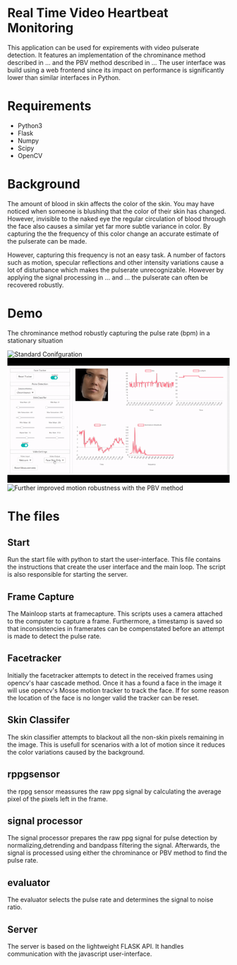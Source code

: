 # Real Time Video Heartbeat Monitoring

This application can be used for expirements with video pulserate detection. It features an implementation of the chrominance method described in ... and the PBV method described in ...
The user interface was build using a web frontend since its impact on performance is significantly lower than similar interfaces in Python.


# Requirements

* Python3
* Flask
* Numpy
* Scipy
* OpenCV

# Background

The amount of blood in skin affects the color of the skin. You may have noticed when someone is blushing that the color of their skin has changed. However, invisible to the naked eye the regular circulation of blood through the face also causes a similar yet far more subtle variance in color. By capturing the the frequency of this color change an accurate estimate of the pulserate can be made. 

However, capturing this frequency is not an easy task. A number of factors such as motion, specular reflections and other intensity variations cause a lot of disturbance which makes the pulserate unrecognizable. However by applying the signal processing in  ... and ... the pulserate can often be recovered robustly.

# Demo

The chrominance method robustly capturing the pulse rate (bpm) in a stationary situation 

![Standard Conifguration](default.gif)
![Improved motion robustness with an interactive color-based skin classifier](skinClassified.gif)
![Further improved motion robustness with the PBV method](PBV.gif)


# The files

## Start

Run the start file with python to start the user-interface. This file contains the instructions that create the user interface and the main loop. The script is also responsible for starting the server. 

## Frame Capture 

The Mainloop starts at framecapture. This scripts uses a camera attached to the computer to capture a frame. Furthermore, a timestamp is saved so that inconsistencies in framerates can be compenstated before an attempt is made to detect the pulse rate. 

## Facetracker

Initially the facetracker attempts to detect in the received frames using opencv's haar cascade method. Once it has a found a face in the image it will use opencv's Mosse motion tracker to track the face. If for some reason the location of the face is no longer valid the tracker can be reset.

## Skin Classifer

The skin classifier attempts to blackout all the non-skin pixels remaining in the image. This is usefull for scenarios with a lot of motion since it reduces the color variations caused by the background.  

## rppgsensor

the rppg sensor meassures the raw ppg signal by calculating the average pixel of the pixels left in the frame. 

## signal processor

The signal processor prepares the raw ppg signal for pulse detection by normalizing,detrending and bandpass filtering the signal. Afterwards, the signal is processed using either the chrominance or PBV method to find the pulse rate. 

## evaluator

The evaluator selects the pulse rate and determines the signal to noise ratio.

## Server

The server is based on the lightweight FLASK API. It handles communication with the javascript user-interface. 







